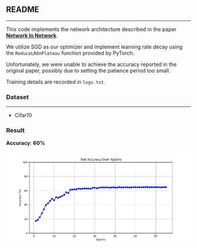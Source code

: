 ## README

----

This code implements the network architecture described in the paper [**Network In Network**](https://arxiv.org/abs/1312.4400).

We utilize SGD as our optimizer and implement learning rate decay using the `ReduceLROnPlateau` function provided by PyTorch.

Unfortunately, we were unable to achieve the accuracy reported in the original paper, possibly due to setting the patience period too small.

Training details are recorded in `logs.txt`.

### Dataset

----

+ Cifar10

### Result

**Accuracy**: **60%**

![test_accuracy_plot_nin](./assets/test_accuracy_plot_nin.png)

